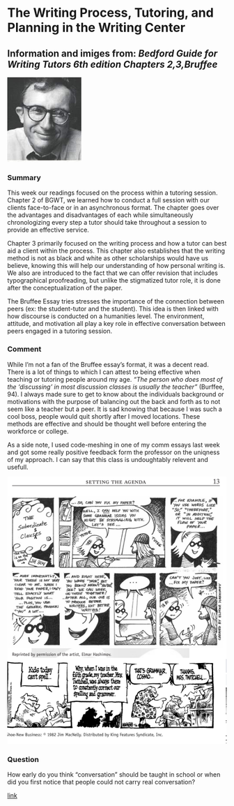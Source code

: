 # The Writing Process, Tutoring, and Planning in the Writing Center

## Information and imiges from: _Bedford Guide for Writing Tutors 6th edition Chapters 2,3,Bruffee_   
![Bruffee](https://raw.githubusercontent.com/DallasAustin/A-Class-Half-Full-/main/images/bruffee.png)     
  
### Summary  
This week our readings focused on the process within a tutoring session. Chapter 2 of BGWT, we learned how to conduct a full session with our clients face-to-face or in an asynchronous format. The chapter goes over the advantages and disadvantages of each while simultaneously chronologizing every step a tutor should take throughout a session to provide an effective service.   

Chapter 3 primarily focused on the writing process and how a tutor can best aid a client within the process. This chapter also establishes that the writing method is not as black and white as other scholarships would have us believe, knowing this will help our understanding of how personal writing is. We also are introduced to the fact that we can offer revision that includes typographical proofreading, but unlike the stigmatized tutor role, it is done after the conceptualization of the paper.    

The Bruffee Essay tries stresses the importance of the connection between peers (ex: the student-tutor and the student). This idea is then linked with how discourse is conducted on a humanities level. The environment, attitude, and motivation all play a key role in effective conversation between peers engaged in a tutoring session.
  
 
### Comment
While I’m not a fan of the Bruffee essay’s format, it was a decent read. There is a lot of things to which I can attest to being effective when teaching or tutoring people around my age. _“The person who does most of the ‘discussing’ in most discussion classes is usually the teacher”_ (Burffee, 94). I always made sure to get to know about the individuals background or motivations with the purpose of balancing out the back and forth as to not seem like a teacher but a peer. It is sad knowing that because I was such a cool boss, people would quit shortly after I moved locations. These methods are effective and should be thought well before entering the workforce or college.   

As a side note, I used code-meshing in one of my comm essays last week and got some really positive feedback form the professor on the uniqness of my approach. I can say that this class is undoughtably relevent and usefull.   

![Comic](https://raw.githubusercontent.com/DallasAustin/A-Class-Half-Full-/main/images/comic.png)

### Question
How early do you think “conversation” should be taught in school or when did you first notice that people could not carry real conversation?      

[link](https://www.youtube.com/watch?v=dQw4w9WgXcQ) 
